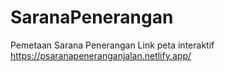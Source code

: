 # SaranaPenerangan
Pemetaan Sarana Penerangan
Link peta interaktif
https://psaranapeneranganjalan.netlify.app/
